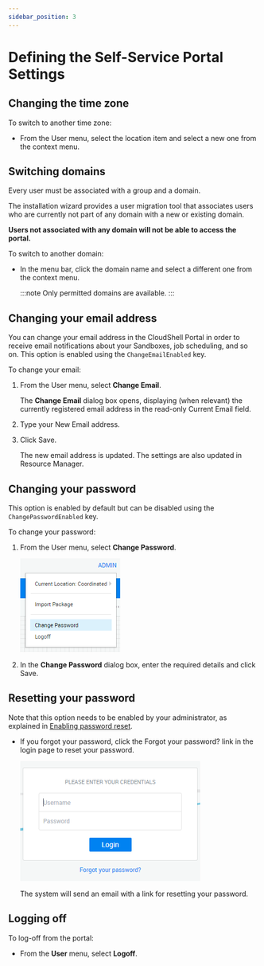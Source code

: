 ```yaml
---
sidebar_position: 3
---
```


# Defining the Self-Service Portal Settings

## Changing the time zone

To switch to another time zone:

- From the User menu, select the location item and select a new one from the context menu.

## Switching domains

Every user must be associated with a group and a domain.

The installation wizard provides a user migration tool that associates users who are currently not part of any domain with a new or existing domain.

**Users not associated with any domain will not be able to access the portal.**

To switch to another domain:

- In the menu bar, click the domain name and select a different one from the context menu.
    
    :::note
    Only permitted domains are available.
    :::
    

## Changing your email address

You can change your email address in the CloudShell Portal in order to receive email notifications about your Sandboxes, job scheduling, and so on. This option is enabled using the `ChangeEmailEnabled` key.

To change your email:

1. From the User menu, select **Change Email**.
    
    The **Change Email** dialog box opens, displaying (when relevant) the currently registered email address in the read-only Current Email field.
    
2. Type your New Email address.
3. Click Save.
    
    The new email address is updated. The settings are also updated in Resource Manager.
    

## Changing your password

This option is enabled by default but can be disabled using the `ChangePasswordEnabled` key.

To change your password:

1. From the User menu, select **Change Password**.
    
    ![](/Images/Admin-Guide/Setting-Up-CloudShell/ChangePassword.png)
    
2. In the **Change Password** dialog box, enter the required details and click Save.

## Resetting your password

Note that this option needs to be enabled by your administrator, as explained in [Enabling password reset](https://help.quali.com/Online%20Help/0.0/Portal/Content/Admn/Wrk-wth-Cnfg-Ky.htm#Enabling4).

- If you forgot your password, click the Forgot your password? link in the login page to reset your password.
    
    ![](/Images/Admin-Guide/Setting-Up-CloudShell/PasswordReset.png)
    
    The system will send an email with a link for resetting your password.
    

## Logging off

To log-off from the portal:

- From the **User** menu, select **Logoff**.